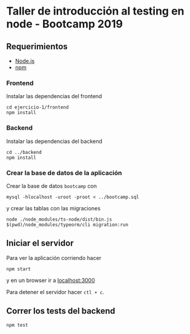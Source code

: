 # Taller de introducción al testing en node - Bootcamp 2019

## Requerimientos

* [Node.js](https://nodejs.org/en/)
* [npm](https://www.npmjs.com/)

### Frontend

Instalar las dependencias del frontend

```
cd ejercicio-1/frontend
npm install
```

### Backend

Instalar las dependencias del backend

```
cd ../backend
npm install
```

### Crear la base de datos de la aplicación

Crear la base de datos `bootcamp` con

```
mysql -hlocalhost -uroot -proot < ../bootcamp.sql
```

y crear las tablas con las migraciones 

```
node ./node_modules/ts-node/dist/bin.js $(pwd)/node_modules/typeorm/cli migration:run
```

## Iniciar el servidor

Para ver la aplicación corriendo hacer

```
npm start
```

y en un browser ir a [localhost:3000](localhost:3000)

Para detener el servidor hacer `ctl + c`.

## Correr los tests del backend

```
npm test
```